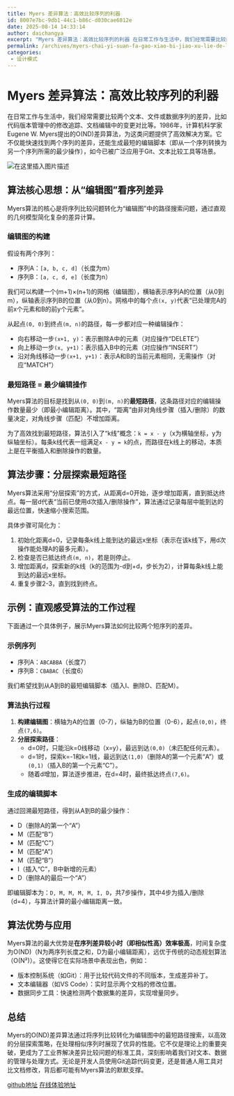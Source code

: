 ```yaml
---
title: Myers 差异算法：高效比较序列的利器
id: 8007e7bc-9db1-44c1-b86c-d030cae6812e
date: 2025-08-14 14:33:14
author: daichangya
excerpt: "Myers 差异算法：高效比较序列的利器 在日常工作与生活中，我们经常需要比较两个文本、文件或数据序列的差异，比如代码版本管理中的修改追踪、文档编辑中的变更对比等。1986年，计算机科学家Eugene W. Myers提出的O(ND)差异算法，为这类问题提供了高效解决方案。它不仅能快速找到两个序列的"
permalink: /archives/myers-chai-yi-suan-fa-gao-xiao-bi-jiao-xu-lie-de-li-qi/
categories:
 - 设计模式
---
```



# Myers 差异算法：高效比较序列的利器

在日常工作与生活中，我们经常需要比较两个文本、文件或数据序列的差异，比如代码版本管理中的修改追踪、文档编辑中的变更对比等。1986年，计算机科学家Eugene W. Myers提出的O(ND)差异算法，为这类问题提供了高效解决方案。它不仅能快速找到两个序列的差异，还能生成最短的编辑脚本（即从一个序列转换为另一个序列所需的最少操作），如今已被广泛应用于Git、文本比较工具等场景。

![在这里插入图片描述](https://i-blog.csdnimg.cn/direct/e6ed2f4460cf4130ae806e57959131d4.png#pic_center)

## 算法核心思想：从“编辑图”看序列差异

Myers算法的核心是将序列比较问题转化为“编辑图”中的路径搜索问题，通过直观的几何模型简化复杂的差异计算。

### 编辑图的构建
假设有两个序列：
- 序列A：`[a, b, c, d]`（长度为m）
- 序列B：`[a, c, d, e]`（长度为n）

我们可以构建一个(m+1)×(n+1)的网格（编辑图），横轴表示序列A的位置（从0到m），纵轴表示序列B的位置（从0到n）。网格中的每个点`(x, y)`代表“已处理完A的前x个元素和B的前y个元素”。

从起点`(0, 0)`到终点`(m, n)`的路径，每一步都对应一种编辑操作：
- 向右移动一步`(x+1, y)`：表示删除A中的元素（对应操作“DELETE”）
- 向上移动一步`(x, y+1)`：表示插入B中的元素（对应操作“INSERT”）
- 沿对角线移动一步`(x+1, y+1)`：表示A和B的当前元素相同，无需操作（对应“MATCH”）


### 最短路径 = 最少编辑操作
Myers算法的目标是找到从`(0, 0)`到`(m, n)`的**最短路径**，这条路径对应的编辑操作数量最少（即最小编辑距离）。其中，“距离”由非对角线步骤（插入/删除）的数量决定，对角线步骤（匹配）不增加距离。

为了高效找到最短路径，算法引入了“k线”概念：`k = x - y`（x为横轴坐标，y为纵轴坐标）。每条k线代表一组满足`x - y = k`的点，而路径在k线上的移动，本质上是在平衡插入和删除操作的数量。


## 算法步骤：分层探索最短路径

Myers算法采用“分层探索”的方式，从距离d=0开始，逐步增加距离，直到抵达终点。每一层d代表“当前已使用d次插入/删除操作”，算法通过记录每层中能到达的最远位置，快速缩小搜索范围。

具体步骤可简化为：
1. 初始化距离d=0，记录每条k线上能到达的最远x坐标（表示在该k线下，用d次操作能处理A的最多元素）。
2. 检查是否已抵达终点`(m, n)`，若是则停止。
3. 增加距离d，探索新的k线（k的范围为-d到+d，步长为2），计算每条k线上能到达的最远x坐标。
4. 重复步骤2-3，直到找到终点。


## 示例：直观感受算法的工作过程

下面通过一个具体例子，展示Myers算法如何比较两个短序列的差异。

### 示例序列
- 序列A：`ABCABBA`（长度7）
- 序列B：`CBABAC`（长度6）

我们希望找到从A到B的最短编辑脚本（插入I、删除D、匹配M）。

### 算法执行过程
1. **构建编辑图**：横轴为A的位置（0-7），纵轴为B的位置（0-6），起点`(0,0)`，终点`(7,6)`。
2. **分层探索路径**：
    - d=0时，只能沿k=0线移动（x=y），最远到达`(0,0)`（未匹配任何元素）。
    - d=1时，探索k=-1和k=1线，最远到达`(1,0)`（删除A的第一个元素“A”）或`(0,1)`（插入B的第一个元素“C”）。
    - 随着d增加，算法逐步推进，在d=4时，最终抵达终点`(7,6)`。

### 生成的编辑脚本
通过回溯最短路径，得到从A到B的最少操作：
- D（删除A的第一个“A”）
- M（匹配“B”）
- M（匹配“C”）
- M（匹配“A”）
- M（匹配“B”）
- I（插入“C”，B中新增的元素）
- D（删除A的最后一个“A”）

即编辑脚本为：`D, M, M, M, M, I, D`，共7步操作，其中4步为插入/删除（d=4），与算法计算的最小编辑距离一致。


## 算法优势与应用

Myers算法的最大优势是**在序列差异较小时（即相似性高）效率极高**，时间复杂度为O(ND)（N为两序列长度之和，D为最小编辑距离），远优于传统的动态规划算法（O(N²)）。这使得它在实际场景中表现出色，例如：
- 版本控制系统（如Git）：用于比较代码文件的不同版本，生成差异补丁。
- 文本编辑器（如VS Code）：实时显示两个文档的修改位置。
- 数据同步工具：快速检测两个数据集的差异，实现增量同步。


## 总结

Myers的O(ND)差异算法通过将序列比较转化为编辑图中的最短路径搜索，以高效的分层探索策略，在处理相似序列时展现了优异的性能。它不仅是理论上的重要突破，更成为了工业界解决差异比较问题的标准工具，深刻影响着我们对文本、数据的管理与处理方式。无论是开发人员使用Git追踪代码变更，还是普通人用工具对比文档修改，背后都可能有Myers算法的默默支撑。

[github地址](https://github.com/daichangya/jsdiff)
[在线体验地址](https://jsdiff.com/)